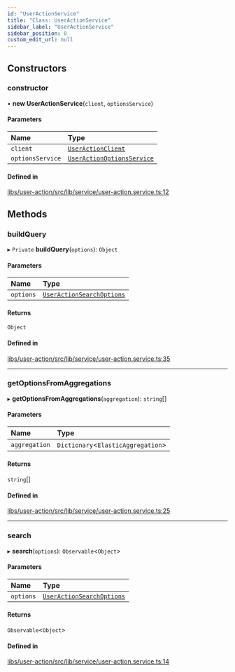 ```yaml
---
id: "UserActionService"
title: "Class: UserActionService"
sidebar_label: "UserActionService"
sidebar_position: 0
custom_edit_url: null
---
```


## Constructors

### constructor

• **new UserActionService**(`client`, `optionsService`)

#### Parameters

| Name | Type |
| :------ | :------ |
| `client` | [`UserActionClient`](UserActionClient) |
| `optionsService` | [`UserActionOptionsService`](UserActionOptionsService) |

#### Defined in

[libs/user-action/src/lib/service/user-action.service.ts:12](https://github.com/cognizone/ng-cognizone/blob/0401c67/libs/user-action/src/lib/service/user-action.service.ts#L12)

## Methods

### buildQuery

▸ `Private` **buildQuery**(`options`): `Object`

#### Parameters

| Name | Type |
| :------ | :------ |
| `options` | [`UserActionSearchOptions`](../interfaces/UserActionSearchOptions) |

#### Returns

`Object`

#### Defined in

[libs/user-action/src/lib/service/user-action.service.ts:35](https://github.com/cognizone/ng-cognizone/blob/0401c67/libs/user-action/src/lib/service/user-action.service.ts#L35)

___

### getOptionsFromAggregations

▸ **getOptionsFromAggregations**(`aggregation`): `string`[]

#### Parameters

| Name | Type |
| :------ | :------ |
| `aggregation` | `Dictionary`<`ElasticAggregation`\> |

#### Returns

`string`[]

#### Defined in

[libs/user-action/src/lib/service/user-action.service.ts:25](https://github.com/cognizone/ng-cognizone/blob/0401c67/libs/user-action/src/lib/service/user-action.service.ts#L25)

___

### search

▸ **search**(`options`): `Observable`<`Object`\>

#### Parameters

| Name | Type |
| :------ | :------ |
| `options` | [`UserActionSearchOptions`](../interfaces/UserActionSearchOptions) |

#### Returns

`Observable`<`Object`\>

#### Defined in

[libs/user-action/src/lib/service/user-action.service.ts:14](https://github.com/cognizone/ng-cognizone/blob/0401c67/libs/user-action/src/lib/service/user-action.service.ts#L14)
